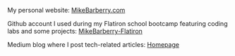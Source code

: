 My personal website: [MikeBarberry.com](https://mikebarberry.com)

Github account I used during my Flatiron school bootcamp featuring coding labs and some projects: [MikeBarberry-Flatiron](https://github.com/MikeBarberry-Flatiron)
 
Medium blog where I post tech-related articles: [Homepage](https://mikebarberry.medium.com/)
